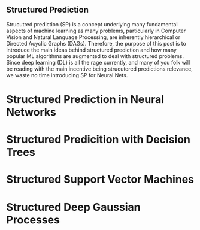 Structured Prediction
---------------------

Strucutred prediction (SP) is a concept underlying many fundamental aspects of machine learning as many problems, particularly in Computer Vision and Natural Language Processing, 
are inherently hierarchical or Directed Acyclic Graphs (DAGs).
Therefore, the purpose of this post is to introduce the main ideas behind structured prediction and how many popular ML algorithms are augmented to deal with structured problems.
Since deep learning (DL) is all the rage currently, and many of you folk will be reading with the main incentive being strucutered predictions relevance, we waste no time introducing SP for Neural Nets.

# Structured Prediction in Neural Networks

# Structured Predicition with Decision Trees

# Structured Support Vector Machines

# Structured Deep Gaussian Processes
